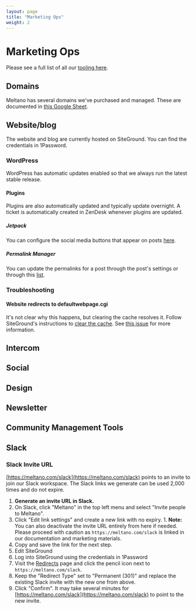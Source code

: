 ```yaml
---
layout: page
title: "Marketing Ops"
weight: 2
---
```



# Marketing Ops

Please see a full list of all our [tooling here](/tech-stack/).

## Domains

Meltano has several domains we've purchased and managed. These are documented in [this Google Sheet](https://docs.google.com/spreadsheets/d/15f_p0jU1ZaIMPE8_3OTBjM5Uf5_RjtG8EIRUygFVBTM/edit#gid=0).

## Website/blog

The website and blog are currently hosted on SiteGround. You can find the credentials in 1Password.

### WordPress

WordPress has automatic updates enabled so that we always run the latest stable release.

#### Plugins

Plugins are also automatically updated and typically update overnight. A ticket is automatically created in ZenDesk whenever plugins are updated.

##### Jetpack

You can configure the social media buttons that appear on posts [here](https://meltano.com/blog/wp-admin/options-general.php?page=sharing).

##### Permalink Manager

You can update the permalinks for a post through the post's settings or through this [list](https://meltano.com/blog/wp-admin/tools.php?page=permalink-manager).

### Troubleshooting

#### Website redirects to defaultwebpage.cgi

It's not clear why this happens, but clearing the cache resolves it. Follow SiteGround's instructions to [clear the cache](https://www.siteground.com/kb/clear-site-cache/). See [this issue](https://gitlab.com/meltano/meltano/-/issues/2886) for more information.

## Intercom

## Social

## Design

## Newsletter

## Community Management Tools

## Slack

### Slack Invite URL

[https://meltano.com/slack](https://meltano.com/slack) points to an invite to join our Slack workspace. The Slack links we generate can be used 2,000 times and do not expire.

1. **Generate an invite URL in Slack.** 
  1. On Slack, click "Meltano" in the top left menu and select "Invite people to Meltano".
  1. Click "Edit link settings" and create a new link with no expiry.
    1. **Note:** You can also deactivate the invite URL entirely from here if needed. Please proceed with caution as `https://meltano.com/slack` is linked in our documentation and marketing materials.
  1. Copy and save the link for the next step.
1. Edit SiteGround
  1. Log into SiteGround using the credentials in 1Password
  1. Visit the [Redirects](https://tools.siteground.com/redirect) page and click the pencil icon next to `https://meltano.com/slack`.
  1. Keep the "Redirect Type" set to "Permanent (301)" and replace the existing Slack invite with the new one from above.
  1. Click "Confirm". It may take several minutes for [https://meltano.com/slack](https://meltano.com/slack) to point to the new invite.
